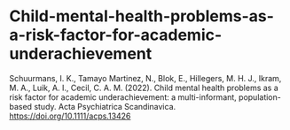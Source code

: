 # Child-mental-health-problems-as-a-risk-factor-for-academic-underachievement
Schuurmans, I. K., Tamayo Martinez, N., Blok, E., Hillegers, M. H. J., Ikram, M. A., Luik, A. I., Cecil, C. A. M. (2022). Child mental health problems as a risk factor for academic underachievement: a multi-informant, population-based study. Acta Psychiatrica Scandinavica. https://doi.org/10.1111/acps.13426
